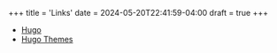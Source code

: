 +++
title = 'Links'
date = 2024-05-20T22:41:59-04:00
draft = true
+++


- [Hugo](https://gohugo.io/)
- [Hugo Themes](https://themes.gohugo.io/)


